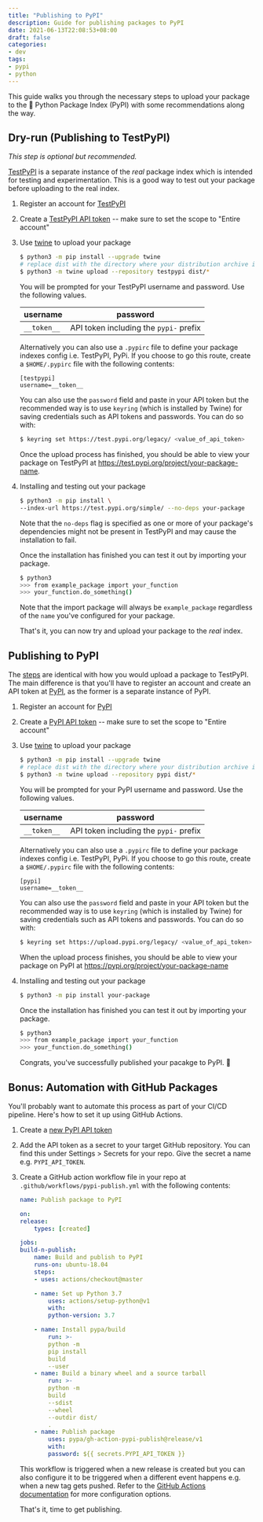 ```yaml
---
title: "Publishing to PyPI"
description: Guide for publishing packages to PyPI 
date: 2021-06-13T22:08:53+08:00
draft: false
categories:
- dev
tags:
- pypi
- python
---
```


This guide walks you through the necessary steps to upload your package to the
:snake: Python Package Index (PyPI) with some recommendations along the way.

## Dry-run (Publishing to TestPyPI) 

*This step is optional but recommended.*

[TestPyPI](https://test.pypi.org) is a separate instance of the *real* package
index which is intended for testing and experimentation. This is a good way to
test out your package before uploading to the real index.

1. Register an account for [TestPyPI](https://test.pypi.org/account/register)

2. Create a [TestPyPI API token](https://test.pypi.org/manage/account/#api-tokens)
-- make sure to set the scope to "Entire account"

3. Use [twine](https://packaging.python.org/key_projects/#twine) to upload your
package

   ```sh
   $ python3 -m pip install --upgrade twine
   # replace dist with the directory where your distribution archive is located
   $ python3 -m twine upload --repository testpypi dist/*
   ```

    You will be prompted for your TestPyPI username and password. Use the
    following values.

    | username    | password |
    | ----------- | -------- | 
    | `__token__` | API token including the `pypi-` prefix |

    Alternatively you can also use a `.pypirc` file to define your package
    indexes config i.e. TestPyPI, PyPi. If you choose to go this route, create
    a `$HOME/.pypirc` file with the following contents:

    ```
    [testpypi]
    username=__token__
    ```
    
    You can also use the `password` field and paste in your API token but the
    recommended way is to use `keyring` (which is installed by Twine) for saving
    credentials such as API tokens and passwords. You can do so with:

    ```sh
    $ keyring set https://test.pypi.org/legacy/ <value_of_api_token>
    ```

    Once the upload process has finished, you should be able to view your
    package on TestPyPI at https://test.pypi.org/project/your-package-name.

4. Installing and testing out your package

    ```sh
    $ python3 -m pip install \
    --index-url https://test.pypi.org/simple/ --no-deps your-package
    ```

    Note that the `no-deps` flag is specified as one or more of your package's
    dependencies might not be present in TestPyPI and may cause the installation
    to fail.

    Once the installation has finished you can test it out by importing your
    package.

    ```sh
    $ python3
    >>> from example_package import your_function
    >>> your_function.do_something()
    ```

    Note that the import package will always be `example_package` regardless of
    the `name` you've configured for your package.

    That's it, you can now try and upload your package to the *real* index.

## Publishing to PyPI

The [steps](#dry-run-publishing-to-testpypi) are identical with how you would
upload a package to TestPyPI. The main difference is that you'll have to
register an account and create an API token at [PyPI](https://pypi.org), as the
former is a separate instance of PyPI.

1. Register an account for [PyPI](https://pypi.org/account/register)

2. Create a [PyPI API token](https://pypi.org/manage/account/#api-tokens)
-- make sure to set the scope to "Entire account"

3. Use [twine](https://packaging.python.org/key_projects/#twine) to upload your
package

   ```sh
   $ python3 -m pip install --upgrade twine
   # replace dist with the directory where your distribution archive is located
   $ python3 -m twine upload --repository pypi dist/*
   ```

    You will be prompted for your PyPI username and password. Use the
    following values.

    | username    | password |
    | ----------- | -------- | 
    | `__token__` | API token including the `pypi-` prefix |

    Alternatively you can also use a `.pypirc` file to define your package
    indexes config i.e. TestPyPI, PyPi. If you choose to go this route, create
    a `$HOME/.pypirc` file with the following contents:

    ```
    [pypi]
    username=__token__
    ```
    
    You can also use the `password` field and paste in your API token but the
    recommended way is to use `keyring` (which is installed by Twine) for saving
    credentials such as API tokens and passwords. You can do so with:

    ```sh
    $ keyring set https://upload.pypi.org/legacy/ <value_of_api_token>
    ```

    When the upload process finishes, you should be able to view your package
    on PyPI at https://pypi.org/project/your-package-name

5. Installing and testing out your package

    ```sh
    $ python3 -m pip install your-package
    ```

    Once the installation has finished you can test it out by importing your
    package.

    ```sh
    $ python3
    >>> from example_package import your_function
    >>> your_function.do_something()
    ```

    Congrats, you've successfully published your pacakge to PyPI. :tada:

## Bonus: Automation with GitHub Packages

You'll probably want to automate this process as part of your CI/CD pipeline.
Here's how to set it up using GitHub Actions.

1. Create a [new PyPI API token](https://pypi.org/manage/account/#api-tokens)

2. Add the API token as a secret to your target GitHub repository. You can find
this under Settings > Secrets for your repo. Give the secret a name e.g.
`PYPI_API_TOKEN`.

3. Create a GitHub action workflow file in your repo at
`.github/workflows/pypi-publish.yml` with the following contents:

    ```yaml
    name: Publish package to PyPI
    
    on:
    release:
        types: [created]
    
    jobs:
    build-n-publish:
        name: Build and publish to PyPI
        runs-on: ubuntu-18.04
        steps:
        - uses: actions/checkout@master
    
        - name: Set up Python 3.7
            uses: actions/setup-python@v1
            with:
            python-version: 3.7
    
        - name: Install pypa/build
            run: >-
            python -m
            pip install
            build
            --user
        - name: Build a binary wheel and a source tarball
            run: >-
            python -m
            build
            --sdist
            --wheel
            --outdir dist/
            .
        - name: Publish package
            uses: pypa/gh-action-pypi-publish@release/v1
            with:
            password: ${{ secrets.PYPI_API_TOKEN }}
    ```

    This workflow is triggered when a new release is created but you can also
    configure it to be triggered when a different event happens e.g. when a
    new tag gets pushed. Refer to the [GitHub Actions documentation](https://docs.github.com/en/actions) 
    for more configuration options.

    That's it, time to get publishing.
